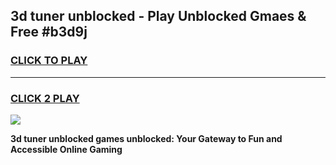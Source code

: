 
## 3d tuner unblocked - Play Unblocked Gmaes & Free #b3d9j
<h3>
<a href="https://news.freeplayer.one?title=3d_tuner_unblocked&ref=24F">CLICK TO PLAY</a></h3>
<hr>

<h3>
<a href="https://news.freeplayer.one?title=3d_tuner_unblocked&ref=24F">CLICK 2 PLAY</a>
  
</h3>

<a href="https://news.freeplayer.one?title=3d_tuner_unblocked&ref=24F/"><img src="https://clearcache.store/games.png"></a>


**3d tuner unblocked games unblocked: Your Gateway to Fun and Accessible Online Gaming**
